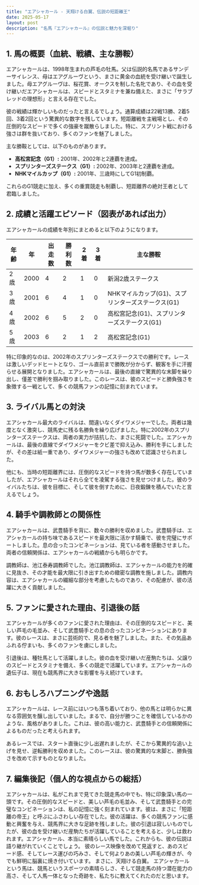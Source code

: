 ```yaml
---
title: "エアシャカール - 天翔ける白翼、伝説の短距離王"
date: 2025-05-17
layout: post
description: "名馬『エアシャカール』の伝説と魅力を深堀り"
---
```


## 1. 馬の概要（血統、戦績、主な勝鞍）

エアシャカールは、1998年生まれの芦毛の牡馬。父は伝説的名馬であるサンデーサイレンス、母はエアグルーヴという、まさに黄金の血統を受け継いで誕生しました。母エアグルーヴは、桜花賞、オークスを制した名牝であり、その血を受け継いだエアシャカールは、スピードとスタミナを兼ね備えた、まさに「サラブレッドの理想形」と言える存在でした。

彼の戦績は輝かしいものだったと言えるでしょう。通算成績は22戦13勝、2着5回、3着2回という驚異的な数字を残しています。短距離戦を主戦場とし、その圧倒的なスピードで多くの強豪を蹴散らしました。特に、スプリント戦における強さは群を抜いており、多くのファンを魅了しました。

主な勝鞍としては、以下のものがあります。

* **高松宮記念（G1）:** 2001年、2002年と2連覇を達成。
* **スプリンターズステークス（G1）:** 2002年、2003年と2連覇を達成。
* **NHKマイルカップ（G1）:** 2001年、三歳時にしてG1初制覇。

これらのG1競走に加え、多くの重賞競走も制覇し、短距離界の絶対王者として君臨しました。


## 2. 成績と活躍エピソード（図表があれば出力）

エアシャカールの成績を年別にまとめると以下のようになります。

| 年齢 | 年 | 出走数 | 勝利数 | 2着 | 3着 | 主な勝鞍 |
|---|---|---|---|---|---|---|
| 2歳 | 2000 | 4 | 2 | 1 | 0 | 新潟2歳ステークス |
| 3歳 | 2001 | 6 | 4 | 1 | 0 | NHKマイルカップ(G1)、スプリンターズステークス(G1) |
| 4歳 | 2002 | 6 | 5 | 2 | 0 | 高松宮記念(G1)、スプリンターズステークス(G1) |
| 5歳 | 2003 | 6 | 2 | 1 | 2 | 高松宮記念(G1) |


特に印象的なのは、2002年のスプリンターズステークスでの勝利です。レースは激しいデッドヒートとなり、ゴール直前まで勝敗が分からず、観客を手に汗握らせる展開となりました。エアシャカールは、最後の直線で驚異的な末脚を繰り出し、僅差で勝利を掴み取りました。このレースは、彼のスピードと勝負強さを象徴する一戦として、多くの競馬ファンの記憶に刻まれています。


## 3. ライバル馬との対決

エアシャカール最大のライバルは、間違いなくダイワメジャーでした。両者は幾度となく激突し、競馬史に残る名勝負を繰り広げました。特に2002年のスプリンターズステークスは、両者の実力が拮抗した、まさに死闘でした。エアシャカールは、最後の直線でダイワメジャーをクビ差で抑え込み、勝利を手にしましたが、その差は紙一重であり、ダイワメジャーの強さも改めて認識させられました。

他にも、当時の短距離界には、圧倒的なスピードを持つ馬が数多く存在していましたが、エアシャカールはそれら全てを凌駕する強さを見せつけました。彼のライバルたちは、彼を目標に、そして彼を倒すために、日夜鍛錬を積んでいたと言えるでしょう。


## 4. 騎手や調教師との関係性

エアシャカールは、武豊騎手を背に、数々の勝利を収めました。武豊騎手は、エアシャカールの持ち味であるスピードを最大限に活かす騎乗で、彼を完璧にサポートしました。息の合ったコンビネーションは、見ている者を感動させました。両者の信頼関係は、エアシャカールの戦績からも明らかです。

調教師は、池江泰寿調教師でした。池江調教師は、エアシャカールの能力を的確に見抜き、その才能を最大限に引き出すための緻密な調教を施しました。調教内容は、エアシャカールの繊細な部分を考慮したものであり、その配慮が、彼の活躍に大きく貢献しました。


## 5. ファンに愛された理由、引退後の話

エアシャカールが多くのファンに愛された理由は、その圧倒的なスピードと、美しい芦毛の毛並み、そして武豊騎手との息の合ったコンビネーションにあります。彼のレースは、まさに芸術的で、見る者を魅了しました。また、その気品あふれる佇まいも、多くのファンを虜にしました。

引退後は、種牡馬として活躍しました。彼の血を受け継いだ産駒たちは、父譲りのスピードとスタミナを備え、多くの競走で活躍しています。エアシャカールの遺伝子は、現在も競馬界に大きな影響を与え続けています。


## 6. おもしろハプニングや逸話

エアシャカールは、レース前にはいつも落ち着いており、他の馬とは明らかに異なる雰囲気を醸し出していました。まるで、自分が勝つことを確信しているかのような、風格がありました。これは、彼の高い能力と、武豊騎手との信頼関係によるものだったと考えられます。

あるレースでは、スタート直後に少し出遅れましたが、そこから驚異的な追い上げを見せ、逆転勝利を収めました。このレースは、彼の驚異的な末脚と、勝負強さを改めて示すものとなりました。


## 7. 編集後記（個人的な視点からの総括）

エアシャカールは、私がこれまで見てきた競走馬の中でも、特に印象深い馬の一頭です。その圧倒的なスピードと、美しい芦毛の毛並み、そして武豊騎手との完璧なコンビネーションは、私の記憶に強く刻まれています。彼は、まさに「短距離の帝王」と呼ぶにふさわしい存在でした。彼の活躍は、多くの競馬ファンに感動と興奮を与え、競馬界に大きな足跡を残しました。彼の引退は寂しいものでしたが、彼の血を受け継いだ産駒たちが活躍していることを考えると、少しは救われます。エアシャカール、本当に素晴らしい馬でした。これからも、彼の伝説は語り継がれていくことでしょう。  彼のレース映像を改めて見返すと、あのスピード感、そしてレース運びの巧みさ、そして何よりあの美しい芦毛の輝きが、今でも鮮明に脳裏に焼き付いています。  まさに、天翔ける白翼。  エアシャカールという馬は、競馬というスポーツの素晴らしさ、そして競走馬の持つ潜在能力の高さ、そして人馬一体となった奇跡を、私たちに教えてくれたのだと思います。
